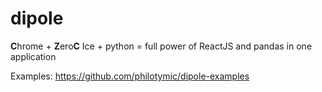 # dipole

<b>C</b>hrome + <b>Z</b>ero<b>C</b> Ice + python = full power of ReactJS and pandas in one application


Examples: https://github.com/philotymic/dipole-examples


